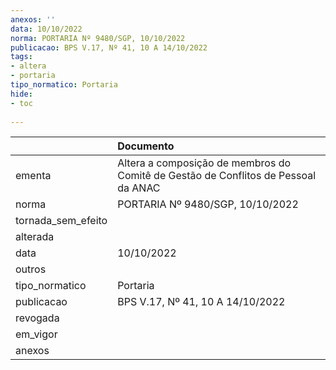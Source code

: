 ```yaml
---
anexos: ''
data: 10/10/2022
norma: PORTARIA Nº 9480/SGP, 10/10/2022
publicacao: BPS V.17, Nº 41, 10 A 14/10/2022
tags:
- altera
- portaria
tipo_normatico: Portaria
hide: 
- toc 
 
---
```


|                    | Documento                                                                          |
|:-------------------|:-----------------------------------------------------------------------------------|
| ementa             | Altera a composição de membros do Comitê de Gestão de Conflitos de Pessoal da ANAC |
| norma              | PORTARIA Nº 9480/SGP, 10/10/2022                                                   |
| tornada_sem_efeito |                                                                                    |
| alterada           |                                                                                    |
| data               | 10/10/2022                                                                         |
| outros             |                                                                                    |
| tipo_normatico     | Portaria                                                                           |
| publicacao         | BPS V.17, Nº 41, 10 A 14/10/2022                                                   |
| revogada           |                                                                                    |
| em_vigor           |                                                                                    |
| anexos             |                                                                                    |